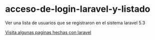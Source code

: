 # acceso-de-login-laravel-y-listado
Ver una lista de usuarios que se  registraron en el sistema laravel 5.3

[Visita algunas paginas hechas con laravel](http://socialestrategia.com)
